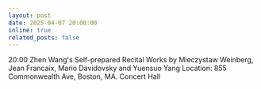 ```yaml
---
layout: post
date: 2025-04-07 20:00:00
inline: true
related_posts: false
---
```


20:00 Zhen Wang's Self-prepared Recital
Works by Mieczystaw Weinberg, Jean Francaix, Mario Davidovsky and Yuensuo Yang
Location: 855 Commonwealth Ave, Boston, MA. Concert Hall
